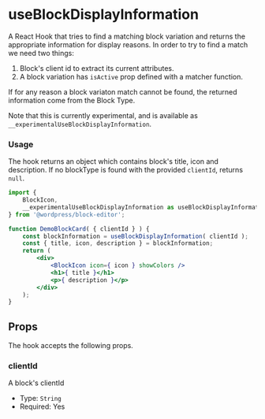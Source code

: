 # useBlockDisplayInformation

A React Hook that tries to find a matching block variation and returns the appropriate information for display reasons. In order to try to find a match we need two things:

1. Block's client id to extract its current attributes.
2. A block variation has `isActive` prop defined with a matcher function.

If for any reason a block variaton match cannot be found, the returned information come from the Block Type.

Note that this is currently experimental, and is available as `__experimentalUseBlockDisplayInformation`.

### Usage

The hook returns an object which contains block's title, icon and description. If no blockType is found with the provided `clientId`, returns `null`.

```jsx
import {
	BlockIcon,
	__experimentalUseBlockDisplayInformation as useBlockDisplayInformation,
} from '@wordpress/block-editor';

function DemoBlockCard( { clientId } ) {
	const blockInformation = useBlockDisplayInformation( clientId );
	const { title, icon, description } = blockInformation;
	return (
		<div>
			<BlockIcon icon={ icon } showColors />
			<h1>{ title }</h1>
			<p>{ description }</p>
		</div>
	);
}
```

## Props

The hook accepts the following props.

### clientId

A block's clientId

-   Type: `String`
-   Required: Yes
